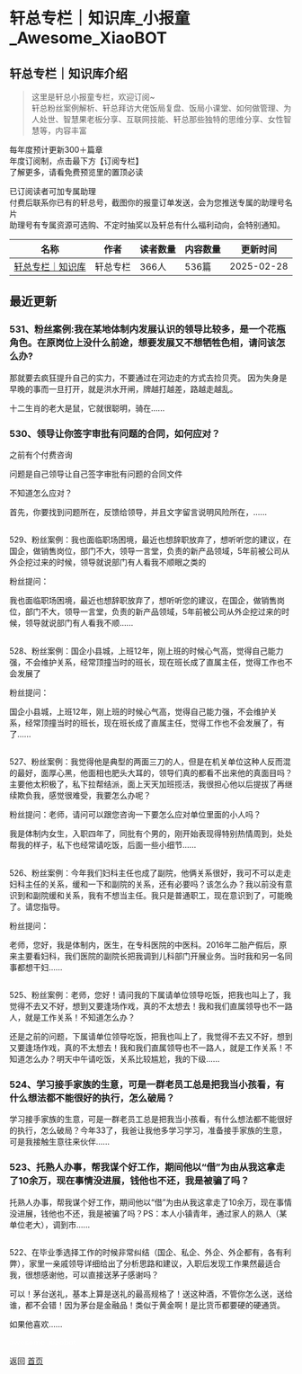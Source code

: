 # 轩总专栏｜知识库_小报童_Awesome_XiaoBOT

## 轩总专栏｜知识库介绍
> 这里是轩总小报童专栏，欢迎订阅~    
轩总粉丝案例解析、轩总拜访大佬饭局复盘、饭局小课堂、如何做管理、为人处世、智慧果老板分享、互联网技能、轩总那些独特的思维分享、女性智慧等，内容丰富    
    
每年度预计更新300＋篇章    
年度订阅制，点击最下方【订阅专栏】    
了解更多，请看免费预览里的置顶必读    
    
已订阅读者可加专属助理    
付费后联系你已有的轩总号，截图你的报童订单发送，会为您推送专属的助理号名片    
助理号有专属资源可选购、不定时抽奖以及轩总有什么福利动向，会特别通知。  
  


|名称|作者|读者数量|内容数量|更新时间|
|---|---|---|---|---|
|[轩总专栏｜知识库](https://xiaobot.net/p/919900?refer=0b133df9-27dc-423b-8101-639049001c13)|轩总专栏|366人|536篇|2025-02-28|

## 最近更新
### 531、粉丝案例:我在某地体制内发展认识的领导比较多，是一个花瓶角色。在原岗位上没什么前途，想要发展又不想牺牲色相，请问该怎么办?

那就要去疯狂提升自己的实力，不要通过在河边走的方式去捡贝壳。 因为失身是早晚的事而一旦打开，就是洪水开闸，牌越打越差，路越走越乱。

十二生肖的老大是鼠，它就很聪明，骑在......

### 530、领导让你签字审批有问题的合同，如何应对？

之前有个付费咨询

问题是自己领导让自己签字审批有问题的合同文件

不知道怎么应对？

首先，你要找到问题所在，反馈给领导，并且文字留言说明风险所在，......

##
529、粉丝案例：我也面临职场困境，最近也想辞职放弃了，想听听您的建议，在国企，做销售岗位，部门不大，领导一言堂，负责的新产品领域，5年前被公司从外企挖过来的时候，领导就说部门有人看我不顺眼之类的

粉丝提问：

我也面临职场困境，最近也想辞职放弃了，想听听您的建议，在国企，做销售岗位，部门不大，领导一言堂，负责的新产品领域，5年前被公司从外企挖过来的时候，领导就说部门有人看我不顺......

##
528、粉丝案例：国企小县城，上班12年，刚上班的时候心气高，觉得自己能力强，不会维护关系，经常顶撞当时的班长，现在班长成了直属主任，觉得工作也不会发展了

粉丝提问：

国企小县城，上班12年，刚上班的时候心气高，觉得自己能力强，不会维护关系，经常顶撞当时的班长，现在班长成了直属主任，觉得工作也不会发展了，有了......

##
527、粉丝案例：我觉得他是典型的两面三刀的人，但是在机关单位这种人反而混的最好，面厚心黑，他面相也肥头大耳的，领导们真的都看不出来他的真面目吗？主要他太积极了，私下拉帮结派，面上天天加班揽活，我很担心他以后提拔了再继续欺负我，感觉很难受，我要怎么办呢？

粉丝提问：老师，请问可以跟您咨询一下要怎么应对单位里面的小人吗？

我是体制内女生，入职四年了，同批有个男的，刚开始表现得特别热情周到，处处帮我的样子，私下也经常请吃饭，后面一些小细节......

##
526、粉丝案例：今年我们妇科主任也成了副院，他俩关系很好，我可不可以走走妇科主任的关系，缓和一下和副院的关系，还有必要吗？该怎么办？我以前没有意识到和副院缓和关系，我有不想当主任。我只是普通职工，现在意识到了，可能晚了。请您指导。

粉丝提问：

老师，您好，我是体制内，医生，在专科医院的中医科。2016年二胎产假后，原来主要看妇科，我们医院的副院长把我调到儿科部门开展业务。当时我和另一名同事都想干妇......

##
525、粉丝案例：老师，您好！请问我的下属请单位领导吃饭，把我也叫上了，我觉得不去又不好，想到又要逢场作戏，真的不太想去！我和我们直属领导也不一路人，就是工作关系！不知道怎么办？

还是之前的问题，下属请单位领导吃饭，把我也叫上了，我觉得不去又不好，想到又要逢场作戏，真的不太想去！我和我们直属领导也不一路人，就是工作关系！不知道怎么办？明天中午请吃饭，关系比较尴尬，我的下级......

### 524、学习接手家族的生意，可是一群老员工总是把我当小孩看，有什么想法都不能很好的执行，怎么破局？

学习接手家族的生意，可是一群老员工总是把我当小孩看，有什么想法都不能很好的执行，怎么破局？今年33了，我爸让我他多学习学习，准备接手家族的生意，可是我接触生意往来伙伴......

### 523、托熟人办事，帮我谋个好工作，期间他以“借”为由从我这拿走了10余万，现在事情没进展，钱他也不还，我是被骗了吗？

托熟人办事，帮我谋个好工作，期间他以“借”为由从我这拿走了10余万，现在事情没进展，钱他也不还，我是被骗了吗？PS：本人小镇青年，通过家人的熟人（某单位老大），调到市......

##
522、在毕业季选择工作的时候非常纠结（国企、私企、外企、外企都有，各有利弊），家里一亲戚领导详细给出了分析思路和建议，入职后发现工作果然最适合我，很想感谢他，可以直接送茅子感谢吗？

可以！茅台送礼，基本上算是送礼的最高规格了！送这种酒，不管你怎么送，送给谁，都不会错！因为茅台是金融品！类似于黄金啊！是比货币都要硬的硬通货。

如果他喜欢......


<a href="https://github.com/Reno9527/awesome-xiaobot" style="color: white; text-decoration: none;">awesome-xiaobot</a>

返回 [首页](../README.md)
